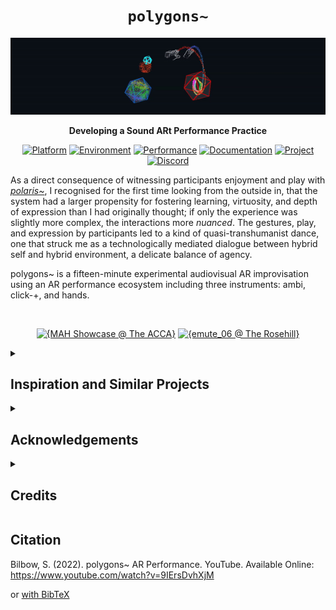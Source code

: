 <div align="center">

# `polygons~`

<img src="demo.gif" width="680"/>

**Developing a Sound ARt Performance Practice**



[![Platform](https://img.shields.io/badge/Platform-Windows-yellow?style=flat-square&logo=windows)](https://www.microsoft.com/en-gb/windows/)
[![Environment](https://img.shields.io/badge/Environment-Unity/Pd-orange?style=flat-square&logo=unity&logoColor=white)](https://unity.com/)
[![Performance](https://img.shields.io/badge/Performances-Playlist-green?style=flat-square&logo=actigraph&logoColor=white)](https://www.youtube.com/watch?v=zOeXI_WvzJA&list=PLA1CN3oynXG32NicEi72nnXsIp1anyWSr)
[![Documentation](https://img.shields.io/badge/Guide-Wiki-red?style=flat-square&logo=todoist&logoColor=white)](https://github.com/sambilbow/polygons/wiki)
[![Project](https://img.shields.io/badge/Project-Blog-blue?style=flat-square&logo=jekyll&logoColor=white)](https://sambilbow.com/projects/polygons/)
[![Discord](https://img.shields.io/badge/Discord-XRt%20Space-%237289da.svg?style=flat-square&logo=discord&logoColor=white)](https://discord.gg/p3MmURSBV3)


</div>

As a direct consequence of witnessing participants enjoyment and play with [_polaris~_](https://github.com/sambilbow/polaris), I recognised for the first time looking from the outside in, that the system had a larger propensity for fostering learning, virtuosity, and depth of expression than I had originally thought; if only the experience was slightly more complex, the interactions more _nuanced_. The gestures, play, and expression by participants led to a kind of quasi-transhumanist dance, one that struck me as a technologically mediated dialogue between hybrid self and hybrid environment, a delicate balance of agency.

polygons~ is a fifteen-minute experimental audiovisual AR improvisation using an AR performance ecosystem including three instruments: ambi, click-+, and hands.



<div align="center">
<br>

[![{MAH Showcase @ The ACCA}](https://ytcards.demolab.com/?id=zOeXI_WvzJA&title=MAH+Showcase+@+The+ACCA&lang=en&timestamp=1654709940&background_color=%230d1117&title_color=%23ffffff&stats_color=%23dedede&width=250&duration=1009 "MAH Showcase @ The ACCA")](https://youtu.be/zOeXI_WvzJA)
[![{emute_06 @ The Rosehill}](https://ytcards.demolab.com/?id=9IErsDvhXjM&title=emute_06+@+The+Rosehill&lang=en&timestamp=1645292340&background_color=%230d1117&title_color=%23ffffff&stats_color=%23dedede&width=250&duration=1049 "emute_06 @ The Rosehill")](https://youtu.be/9IErsDvhXjM)

</div>


<details>
<summary><h2>Inspiration and Similar Projects</h2></summary>
 
- [Listening Mirrors](http://listeningmirrors.net/): an audio AR interactive installation by my PhD supervisors
- [Laetitia Sonami](https://sonami.net/): pioneer in early glove-based interactive music systems
- [Atau Tanaka](https://www.youtube.com/watch?v=p8CKjmE7zys): interactive gestural synthesis using muscle sensors
- [Keijiro Takahashi](https://github.com/keijiro) specifically their work with audio-reactivity in Unity.
- [Tekh:2](https://github.com/TEKH2/XR-Audio-Visual-Instruments) has created XR instruments using granular synthesis in Unity.
- [Amy Brandon](https://www.amybrandon.ca/) creates amazing musical AR performances.
</details>

<details>
<summary><h2>Acknowledgements</h2></summary>

- [Noah Zerkin](https://twitter.com/noazark) (CombineReality) for their help in understanding some specifics workings of the North Star headset.
- [Damien Rompapas](https://www.linkedin.com/in/dr-damien-rompapas-3a4b63170/?originalSubdomain=jp) (BEERLabs / ThinkDigital) for their explaining and debugging of the Software Companion to me.
- [Bryan Chris Brown](https://twitter.com/BryanChrisBrown) (CombineReality) for their moderation of the very friendly [Discord server](https://discord.gg/WnzNZa3qnf) and considerable explanations of the benefits of working with the North Star headset.
</details>

<details>
<summary><h2>Credits</h2></summary>

- [Project North Star](https://docs.projectnorthstar.org/) is the 3D printable AR headset by LeapMotion that has been open-source since 2018.

- [Software Companion](https://github.com/HyperLethalVector/ProjectEsky-UnityIntegration) for Project North Star is developed by [Damien Rompapas](/) at BEERLabs / ThinkDigital. **If you use polaris~ in an academic context, please cite [their paper](https://dl.acm.org/doi/10.1145/3411763.3451804)**

- [LibPdIntegration](https://github.com/LibPdIntegration/LibPdIntegration) is developed by [Niall Moody](http://www.niallmoody.com) at [Abertay University](http://www.abertay.ac.uk), with assistance from [Yann Seznec](http://www.yannseznec.com/). It is licensed under the [MIT License](https://github.com/LibPdIntegration/LibPdIntegration/blob/master/LICENSE.txt).

- [Automatonism](https://www.automatonism.com/the-software) is developed by [Johan Erikkson](https://www.linkedin.com/in/johan-eriksson-ph-d-84393a56/).
</details>

## Citation
Bilbow, S. (2022). polygons~ AR Performance. YouTube. Available Online: https://www.youtube.com/watch?v=9IErsDvhXjM


or [with BibTeX](citation.bib)
